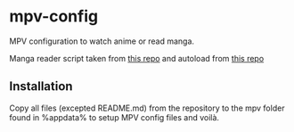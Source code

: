 # mpv-config

MPV configuration to watch anime or read manga.

Manga reader script taken from [this repo](https://github.com/Dudemanguy/mpv-manga-reader) and autoload from [this repo](https://github.com/mpv-player/mpv/blob/master/TOOLS/lua/autoload.lua) 

## Installation

Copy all files (excepted README.md) from the repository to the mpv folder found in %appdata% to setup MPV config files and voilà.
